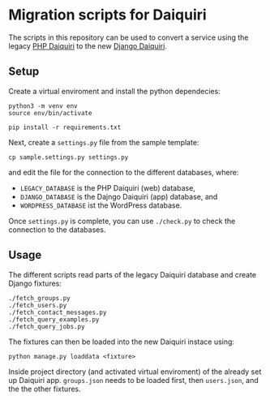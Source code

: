 Migration scripts for Daiquiri
==============================

The scripts in this repository can be used to convert a service using the legacy [PHP Daiquiri](https://github.com/aipescience/daiquiri) to the new [Django Daiquiri](https://github.com/aipescience/django-daiquiri).

Setup
-----

Create a virtual enviroment and install the python dependecies:

```
python3 -m venv env
source env/bin/activate

pip install -r requirements.txt
```

Next, create a `settings.py` file from the sample template:

```
cp sample.settings.py settings.py
```

and edit the file for the connection to the different databases, where:

* `LEGACY_DATABASE` is the PHP Daiquiri (web) database,
* `DJANGO_DATABASE` is the Dajngo Daiquiri (app) database, and
* `WORDPRESS_DATABASE` ist the WordPress database.

Once `settings.py` is complete, you can use `./check.py` to check the connection to the databases.

Usage
-----

The different scripts read parts of the legacy Daiquiri database and create Django fixtures:

```
./fetch_groups.py
./fetch_users.py
./fetch_contact_messages.py
./fetch_query_examples.py
./fetch_query_jobs.py
```

The fixtures can then be loaded into the new Daiquiri instace using:

```
python manage.py loaddata <fixture>
```

Inside project directory (and activated virtual enviroment) of the already set up Daiquiri app. `groups.json` needs to be loaded first, then `users.json`, and the the other fixtures.
